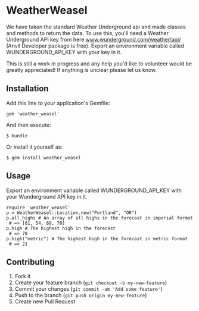 # WeatherWeasel

We have taken the standard Weather Underground api and made classes and methods to return the data.  To use this, you'll need a Weather Underground API key from here www.wunderground.com/weather/api/ (Anvil Developer package is free).  Export an environment variable called WUNDERGROUND_API_KEY with your key in it.

This is still a work in progress and any help you'd like to volunteer would be greatly appreciated!  If anything is unclear please let us know.

## Installation

Add this line to your application's Gemfile:

    gem 'weather_weasel'

And then execute:

    $ bundle

Or install it yourself as:

    $ gem install weather_weasel

## Usage

Export an environment variable called WUNDERGROUND_API_KEY with your Wunderground API key in it.

	require 'weather_weasel'
	p = WeatherWeasel::Location.new("Portland", "OR")
	p.all_highs # An array of all highs in the forecast in imperial format
	 # => [61, 54, 69, 70]
	p.high # The highest high in the forecast
	 # => 70
	p.high("metric") # The highest high in the forecast in metric format
	 # => 21

## Contributing

1. Fork it
2. Create your feature branch (`git checkout -b my-new-feature`)
3. Commit your changes (`git commit -am 'Add some feature'`)
4. Push to the branch (`git push origin my-new-feature`)
5. Create new Pull Request
